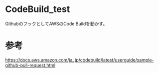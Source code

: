 # CodeBuild_test

GithubのフックとしてAWSのCode Buildを動かす。

# 参考
https://docs.aws.amazon.com/ja_jp/codebuild/latest/userguide/sample-github-pull-request.html
